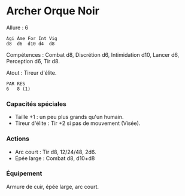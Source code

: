 
# Archer Orque Noir

Allure : 6

	Agi	Âme	For	Int	Vig
	d8	d6	d10	d4	d8

Compétences : Combat d8, Discrétion d6, Intimidation d10, Lancer d6, Perception d6, Tir d8.

Atout : Tireur d'élite.

	PAR	RES
	6	8 (1)

### Capacités spéciales
- Taille +1 : un peu plus grands qu'un humain.
- Tireur d'élite : Tir +2 si pas de mouvement (Visée).

### Actions
- Arc court : Tir d8, 12/24/48, 2d6.
- Épée large : Combat d8, d10+d8

### Équipement
Armure de cuir, épée large, arc court.
